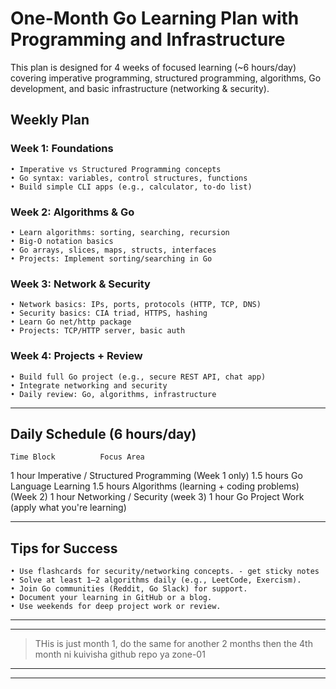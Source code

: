 # One-Month Go Learning Plan with Programming and Infrastructure

This plan is designed for 4 weeks of focused learning (~6 hours/day) covering imperative programming, structured programming, algorithms, Go development, and basic infrastructure (networking & security).

## Weekly Plan

### Week 1: Foundations

	• Imperative vs Structured Programming concepts
	• Go syntax: variables, control structures, functions
	• Build simple CLI apps (e.g., calculator, to-do list)

### Week 2: Algorithms & Go

	• Learn algorithms: sorting, searching, recursion
	• Big-O notation basics
	• Go arrays, slices, maps, structs, interfaces
	• Projects: Implement sorting/searching in Go

### Week 3: Network & Security

	• Network basics: IPs, ports, protocols (HTTP, TCP, DNS)
	• Security basics: CIA triad, HTTPS, hashing
	• Learn Go net/http package
	• Projects: TCP/HTTP server, basic auth

### Week 4: Projects + Review

	• Build full Go project (e.g., secure REST API, chat app)
	• Integrate networking and security
	• Daily review: Go, algorithms, infrastructure


---


## Daily Schedule (6 hours/day)

	Time Block			Focus Area

1 hour					Imperative / Structured Programming (Week 1 only)
1.5 hours				Go Language Learning
1.5 hours				Algorithms (learning + coding problems) (Week 2)
1 hour					Networking / Security (week 3)
1 hour					Go Project Work (apply what you're learning)


---


## Tips for Success

	• Use flashcards for security/networking concepts. - get sticky notes
	• Solve at least 1–2 algorithms daily (e.g., LeetCode, Exercism).
	• Join Go communities (Reddit, Go Slack) for support.
	• Document your learning in GitHub or a blog.
	• Use weekends for deep project work or review.



---
---

> THis is just month 1, do the same for another 2 months then the 4th month ni kuivisha github repo ya zone-01

---
---